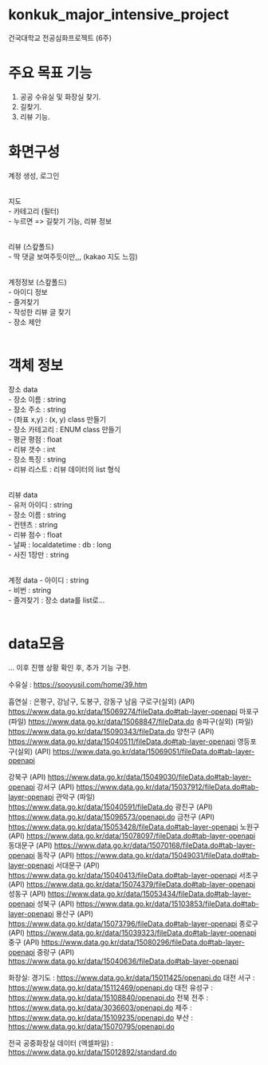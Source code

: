 # konkuk_major_intensive_project
건국대학교 전공심화프로젝트 (6주)

# 주요 목표 기능
1. 공공 수유실 및 화장실 찾기.
2. 길찾기.
3. 리뷰 기능.
   <br>

# 화면구성 

계정 생성, 로그인<br><br>

지도<br>
	- 카테고리 (필터) <br>
	- 누르면 => 길찾기 기능, 리뷰 정보<br><br>

리뷰 (스캎폴드)<br>
	- 딱 댓글 보여주듯이만,,, (kakao 지도 느낌)<br><br>

계정정보 (스캎폴드)<br>
	- 아이디 정보<br>
	- 즐겨찾기 <br>
	- 작성한 리뷰 글 찾기<br>
	- 장소 제안<br><br>

# 객체 정보
장소 data <br>
	- 장소 이름 :  string <br>
	- 장소 주소 : string <br>
	- (좌표 x,y) : (x, y) class 만들기 <br>
	- 장소 카테고리 : ENUM class 만들기 <br>
	- 평균 평점 : float <br>
	- 리뷰 갯수 :  int <br>
	- 장소 특징 : string <br>
	- 리뷰 리스트 : 리뷰 데이터의 list 형식	 <br><br>

리뷰 data <br>
	- 유저 아이디 : string <br>
	- 장소 이름 :  string <br>
	- 컨텐츠 : string  <br>
	- 리뷰 점수 : float  <br>
	- 날짜 :  localdatetime : db : long <br>
	- 사진 1장만 :  string <br> <br>

계정 data
	- 아이디 : string <br> 
	- 비번 : string  <br>
	- 즐겨찾기 : 장소 data를 list로... <br><br>





# data모음
   ... 이후 진행 상황 확인 후, 추가 기능 구현.

   수유실 : https://sooyusil.com/home/39.htm

   흡연실 :
   은평구, 강남구, 도봉구, 강동구 남음
구로구(실외) (API) https://www.data.go.kr/data/15069274/fileData.do#tab-layer-openapi
마포구 (파일) https://www.data.go.kr/data/15068847/fileData.do
송파구(실외) (파일) https://www.data.go.kr/data/15090343/fileData.do
양천구 (API) https://www.data.go.kr/data/15040511/fileData.do#tab-layer-openapi
영등포구(실외) (API) https://www.data.go.kr/data/15069051/fileData.do#tab-layer-openapi

강북구 (API) https://www.data.go.kr/data/15049030/fileData.do#tab-layer-openapi
강서구 (API) https://www.data.go.kr/data/15037912/fileData.do#tab-layer-openapi
관악구 (파일) https://www.data.go.kr/data/15040591/fileData.do
광진구 (API) https://www.data.go.kr/data/15096573/openapi.do
금천구 (API) https://www.data.go.kr/data/15053428/fileData.do#tab-layer-openapi
노원구 (API) https://www.data.go.kr/data/15078097/fileData.do#tab-layer-openapi
동대문구 (API) https://www.data.go.kr/data/15070168/fileData.do#tab-layer-openapi
동작구 (API) https://www.data.go.kr/data/15049031/fileData.do#tab-layer-openapi
서대문구 (API) https://www.data.go.kr/data/15040413/fileData.do#tab-layer-openapi
서초구 (API) https://www.data.go.kr/data/15074379/fileData.do#tab-layer-openapi
성동구 (API) https://www.data.go.kr/data/15053434/fileData.do#tab-layer-openapi
성북구 (API) https://www.data.go.kr/data/15103853/fileData.do#tab-layer-openapi
용산구 (API) https://www.data.go.kr/data/15073796/fileData.do#tab-layer-openapi
종로구 (API) https://www.data.go.kr/data/15039323/fileData.do#tab-layer-openapi
중구 (API) https://www.data.go.kr/data/15080296/fileData.do#tab-layer-openapi
중랑구 (API) https://www.data.go.kr/data/15040636/fileData.do#tab-layer-openapi

   화장실:
   경기도 : https://www.data.go.kr/data/15011425/openapi.do
   대전 서구 : https://www.data.go.kr/data/15112469/openapi.do
   대전 유성구 : https://www.data.go.kr/data/15108840/openapi.do
   전북 전주 : https://www.data.go.kr/data/3036603/openapi.do
   제주 : https://www.data.go.kr/data/15109235/openapi.do
   부산 : https://www.data.go.kr/data/15070795/openapi.do

   전국 공중화장실 데이터 (엑셀파일) : https://www.data.go.kr/data/15012892/standard.do
